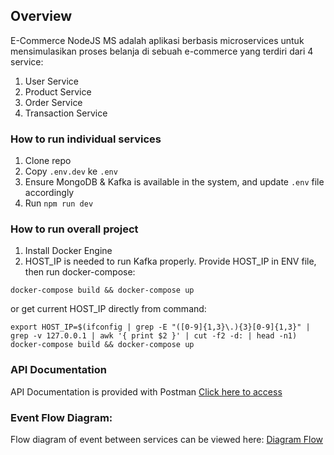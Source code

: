 ## Overview

E-Commerce NodeJS MS adalah aplikasi berbasis microservices untuk mensimulasikan proses belanja di sebuah e-commerce yang terdiri dari 4 service:
1. User Service
2. Product Service
3. Order Service
4. Transaction Service

### How to run individual services
1. Clone repo
2. Copy `.env.dev` ke `.env`
3. Ensure MongoDB & Kafka is available in the system, and update `.env` file accordingly
3. Run `npm run dev`

### How to run overall project
1. Install Docker Engine
2. HOST_IP is needed to run Kafka properly. Provide HOST_IP in ENV file, then run docker-compose:
```
docker-compose build && docker-compose up
```

or get current HOST_IP directly from command:

```
export HOST_IP=$(ifconfig | grep -E "([0-9]{1,3}\.){3}[0-9]{1,3}" | grep -v 127.0.0.1 | awk '{ print $2 }' | cut -f2 -d: | head -n1)
docker-compose build && docker-compose up
```

### API Documentation
API Documentation is provided with Postman [Click here to access](https://documenter.getpostman.com/view/3500918/2s9YeK3pdW)

### Event Flow Diagram:

Flow diagram of event between services can be viewed here: [Diagram Flow](https://app.diagrams.net/#G1WJJ7qRu0feedbrstCFcY8wexjpPnOLt8)